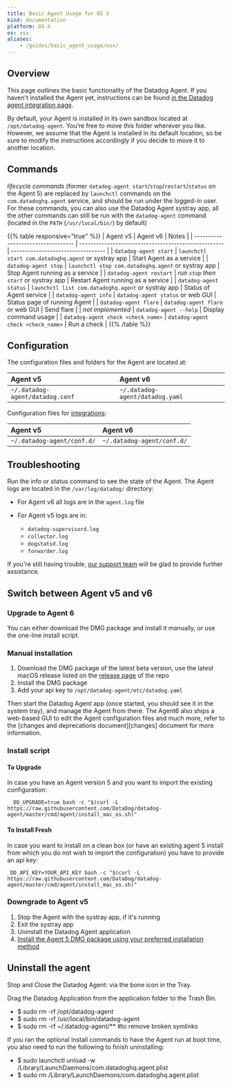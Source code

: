 ```yaml
---
title: Basic Agent Usage for OS X
kind: documentation
platform: OS X
os: osx
aliases:
    - /guides/basic_agent_usage/osx/
---
```


## Overview

This page outlines the basic functionality of the Datadog Agent.
If you haven't installed the Agent yet, instructions can be found
[in the Datadog agent integration page](https://app.datadoghq.com/account/settings#agent/mac).  

By default, your Agent is installed in its own sandbox located at `/opt/datadog-agent`. You’re free to move this folder wherever you like.
However, we assume that the Agent is installed in its default location, so be sure to modify the instructions accordingly if you decide to move it to another location.

## Commands

_lifecycle commands_ (former `datadog-agent start`/`stop`/`restart`/`status` on the Agent 5) are replaced by `launchctl` commands on the `com.datadoghq.agent` service, and should be run under the logged-in user. For these commands, you can also use the Datadog Agent systray app, all the other commands can still be run with the `datadog-agent` command (located in the `PATH` (`/usr/local/bin/`) by default)

{{% table responsive="true" %}}
| Agent v5                   |  Agent v6                                      | Notes                              |
| ---------------------------------- | ---------------------------------------------------- | ---------------------------------- |
| `datadog-agent start`              | `launchctl start com.datadoghq.agent` or systray app | Start Agent as a service           |
| `datadog-agent stop`               | `launchctl stop com.datadoghq.agent` or systray app  | Stop Agent running as a service    |
| `datadog-agent restart`            | _run `stop` then `start`_ or systray app             | Restart Agent running as a service |
| `datadog-agent status`             | `launchctl list com.datadoghq.agent` or systray app  | Status of Agent service            |
| `datadog-agent info`               | `datadog-agent status` or web GUI                    | Status page of running Agent       |
| `datadog-agent flare`              | `datadog-agent flare` or web GUI                     | Send flare                         |
| _not implemented_                  | `datadog-agent --help`                               | Display command usage              |
| `datadog-agent check <check_name>` | `datadog-agent check <check_name>`                   | Run a check           |
{{% /table %}}


## Configuration

The configuration files and folders for the Agent are located at:

| Agent v5                                  |  Agent v6                          |
|:-----|:----|
|`~/.datadog-agent/datadog.conf`| `~/.datadog-agent/datadog.yaml` |

Configuration files for [integrations](/integrations):

| Agent v5                                  |  Agent v6                          |
|:-----|:----|
|`~/.datadog-agent/conf.d/`|`~/.datadog-agent/conf.d/`|


## Troubleshooting

Run the info or status command to see the state of the Agent.
The Agent logs are located in the `/var/log/datadog/` directory:

* For Agent v6 all logs are in the `agent.log` file
* For Agent v5 logs are in:
    
    * `datadog-supervisord.log`
    * `collector.log`
    * `dogstatsd.log`
    * `forwarder.log`

If you're still having trouble, [our support team](/help) will be glad to provide further assistance.


## Switch between Agent v5 and v6
### Upgrade to Agent 6

You can either download the DMG package and install it manually, or use the one-line install script.

### Manual installation

1. Download the DMG package of the latest beta version, use the latest macOS release listed on the [release page](https://github.com/DataDog/datadog-agent/releases) of the repo
2. Install the DMG package
3. Add your api key to `/opt/datadog-agent/etc/datadog.yaml`

Then start the Datadog Agent app (once started, you should see it in the system tray), and manage the Agent from there. The Agent6 also ships a web-based GUI to edit the Agent configuration files and much more, refer to the [changes and deprecations document][changes] document for more information.
### Install script
#### To Upgrade

In case you have an Agent version 5 and you want to import the existing
configuration:

```shell
  DD_UPGRADE=true bash -c "$(curl -L https://raw.githubusercontent.com/DataDog/datadog-agent/master/cmd/agent/install_mac_os.sh)"
```

#### To Install Fresh

In case you want to install on a clean box (or have an existing agent 5 install
from which you do not wish to import the configuration) you have to provide an
api key:

```shell
 DD_API_KEY=YOUR_API_KEY bash -c "$(curl -L https://raw.githubusercontent.com/DataDog/datadog-agent/master/cmd/agent/install_mac_os.sh)"
```

### Downgrade to Agent v5

1. Stop the Agent with the systray app, if it's running
2. Exit the systray app
3. Uninstall the Datadog Agent application
4. [Install the Agent 5 DMG package using your preferred installation method](https://app.datadoghq.com/account/settings#agent/mac)

## Uninstall the agent

Stop and Close the Datadog Agent: via the bone icon in the Tray.

Drag the Datadog Application from the application folder to the Trash Bin.

* $ sudo rm -rf /opt/datadog-agent
* $ sudo rm -rf /usr/local/bin/datadog-agent
* $ sudo rm -rf ~/.datadog-agent/**​ #to remove broken symlinks

If you ran the optional install commands to have the Agent run at boot time, you also need to run the following to finish uninstalling:

* $ sudo launchctl unload -w /Library/LaunchDaemons/com.datadoghq.agent.plist
* $ sudo  rm /Library/LaunchDaemons/com.datadoghq.agent.plist